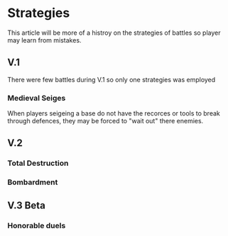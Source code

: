 # Strategies 
This article will be more of a histroy on the strategies of battles so player may learn from mistakes. 

## V.1
There were few battles during V.1 so only one strategies was employed
### Medieval Seiges 
When players seigeing a base do not have the recorces or tools to break through defences, they may be forced to "wait out" there enemies.   


## V.2
### Total Destruction 

### Bombardment 

## V.3 Beta

### Honorable duels 
